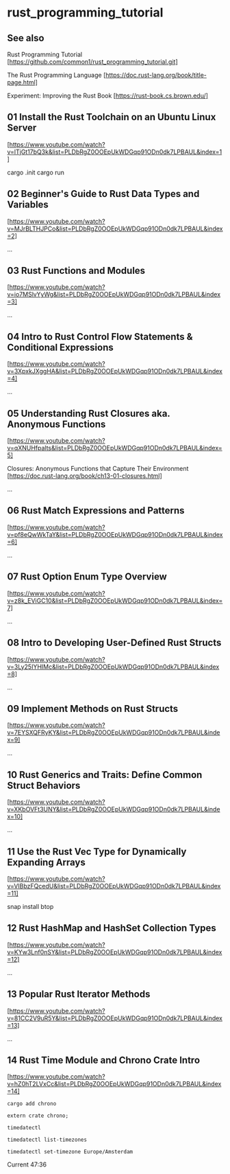 # rust_programming_tutorial

## See also

Rust Programming Tutorial<br>
[https://github.com/common1/rust_programming_tutorial.git]

The Rust Programming Language
[https://doc.rust-lang.org/book/title-page.html]

Experiment: Improving the Rust Book
[https://rust-book.cs.brown.edu/]

## 01 Install the Rust Toolchain on an Ubuntu Linux Server
[https://www.youtube.com/watch?v=lTjGt17bQ3k&list=PLDbRgZ0OOEpUkWDGqp91ODn0dk7LPBAUL&index=1]

cargo .init
cargo run

## 02 Beginner's Guide to Rust Data Types and Variables
[https://www.youtube.com/watch?v=MJrBLTHJPCo&list=PLDbRgZ0OOEpUkWDGqp91ODn0dk7LPBAUL&index=2]

...

## 03 Rust Functions and Modules
[https://www.youtube.com/watch?v=io7MSlvYyWg&list=PLDbRgZ0OOEpUkWDGqp91ODn0dk7LPBAUL&index=3]

...

## 04 Intro to Rust Control Flow Statements & Conditional Expressions
[https://www.youtube.com/watch?v=3XpxkJXggHA&list=PLDbRgZ0OOEpUkWDGqp91ODn0dk7LPBAUL&index=4]

...

## 05 Understanding Rust Closures aka. Anonymous Functions
[https://www.youtube.com/watch?v=qXNUHfpalts&list=PLDbRgZ0OOEpUkWDGqp91ODn0dk7LPBAUL&index=5]

Closures: Anonymous Functions that Capture Their Environment<br>
[https://doc.rust-lang.org/book/ch13-01-closures.html]

...

## 06 Rust Match Expressions and Patterns
[https://www.youtube.com/watch?v=pf8eQwWkTaY&list=PLDbRgZ0OOEpUkWDGqp91ODn0dk7LPBAUL&index=6]

...

## 07 Rust Option Enum Type Overview
[https://www.youtube.com/watch?v=z8k_EViGC10&list=PLDbRgZ0OOEpUkWDGqp91ODn0dk7LPBAUL&index=7]

...

## 08 Intro to Developing User-Defined Rust Structs
[https://www.youtube.com/watch?v=3Ly25IYHIMc&list=PLDbRgZ0OOEpUkWDGqp91ODn0dk7LPBAUL&index=8]

...

## 09 Implement Methods on Rust Structs
[https://www.youtube.com/watch?v=7EYSXQFRyKY&list=PLDbRgZ0OOEpUkWDGqp91ODn0dk7LPBAUL&index=9]

...

## 10 Rust Generics and Traits: Define Common Struct Behaviors
[https://www.youtube.com/watch?v=XKbOVFt3UNY&list=PLDbRgZ0OOEpUkWDGqp91ODn0dk7LPBAUL&index=10]

...

## 11 Use the Rust Vec Type for Dynamically Expanding Arrays
[https://www.youtube.com/watch?v=VIBbzFQcedU&list=PLDbRgZ0OOEpUkWDGqp91ODn0dk7LPBAUL&index=11]

snap install btop

## 12 Rust HashMap and HashSet Collection Types
[https://www.youtube.com/watch?v=KYw3Lnf0nSY&list=PLDbRgZ0OOEpUkWDGqp91ODn0dk7LPBAUL&index=12]

...

## 13 Popular Rust Iterator Methods
[https://www.youtube.com/watch?v=81CC2V9uR5Y&list=PLDbRgZ0OOEpUkWDGqp91ODn0dk7LPBAUL&index=13]

...

## 14 Rust Time Module and Chrono Crate Intro
[https://www.youtube.com/watch?v=hZ0hT2LVxCc&list=PLDbRgZ0OOEpUkWDGqp91ODn0dk7LPBAUL&index=14]

```
cargo add chrono

extern crate chrono;

timedatectl

timedatectl list-timezones

timedatectl set-timezone Europe/Amsterdam

```

Current 47:36

